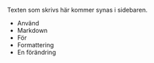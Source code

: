 <!---
Den här filen måste finnas annars klarar annars för vår parser.
Om du inte vill ha någon info i  den vänstra sidebaren så lämnar du filen tom.
-->

Texten som skrivs här kommer synas i sidebaren.

- Använd
- Markdown
- För
- Formattering
- En förändring
